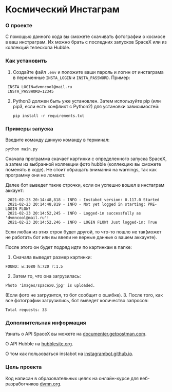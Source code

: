 # Космический Инстаграм

### О проекте
С помощью данного кода вы сможете скачивать фотографии о космосе в ваш инстраграм.
Их можно брать с последних запусков SpaceX или из коллекций телескопа Hubble.
 
### Как установить
1. Создайте файл `.env` и положите ваши пароль и логин от инстаграма в переменные `INSTA_LOGIN` и `INSTA_PASSWORD`. Пример: 
```
 INSTA_LOGIN=dvmncool@mail.ru
 INSTA_PASSWORD=12345
```

2. Python3 должен быть уже установлен. Затем используйте pip (или pip3, если есть конфликт с Python2) для установки зависимостей:
    ```
    pip install -r requirements.txt
    ```

### Примеры запуска
Введите команду данную команду в терминал:
```
python main.py
```

Сначала программа скачает картинки с определенного запуска SpaceX, а затем из выбранной коллекции фото hubble (коллекцию вы сможете поменять в коде).
Не стоит обращать внимания на warnings, так как программу они не ломают.

Далее бот выведет такие строчки, если он успешно вошел в инстаграм аккаунт:
   ```
    2021-02-23 20:14:48,818 - INFO - Instabot version: 0.117.0 Started
    2021-02-23 20:14:48,819 - INFO - Not yet logged in starting: PRE-LOGIN FLOW!
    2021-02-23 20:14:52,245 - INFO - Logged-in successfully as 'dvmncool@mail.ru'!
    2021-02-23 20:14:52,246 - INFO - LOGIN FLOW! Just logged-in: True
   ```
Если любая из этих строк будет другой, то что-то пошло не так(может не работать бот или вы ввели не верные данные о вашем аккаунте).

После этого он будет подряд идти по картинкам в папке:
1. Сначала выведет размер картинки:
```
FOUND: w:1080 h:720 r:1.5
```
2. Затем то, что она загрузилась: 
```
Photo 'images/spacex0.jpg' is uploaded.
```
(Если фото не загрузится, то бот сообщит о ошибке).
3. После того, как все фотографии загрузились, бот выведет количество запросов:
```
Total requests: 33
```
### Дополнительная информация
Узнать о API SpaceX вы можете на [documenter.getpostman.com](https://documenter.getpostman.com/view/2025350/RWaEzAiG#bc65ba60-decf-4289-bb04-4ca9df01b9c1).

О API Hubble на [hubblesite.org](http://hubblesite.org/api/documentation).

О том как пользоваться instabot на [instagrambot.github.io](https://instagrambot.github.io/docs/en/For_developers.html#photos).

### Цель проекта

Код написан в образовательных целях на онлайн-курсе для веб-разработчиков [dvmn.org](https://dvmn.org/).